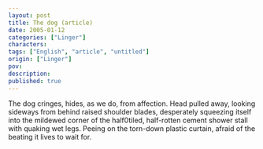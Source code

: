 ```yaml
---
layout: post
title: The dog (article)
date: 2005-01-12
categories: ["Linger"]
characters: 
tags: ["English", "article", "untitled"]
origin: ["Linger"]
pov: 
description: 
published: true
---
```


The dog cringes, hides, as we do, from affection. Head pulled away, looking sideways from behind raised shoulder blades, desperately squeezing itself into the mildewed corner of the half0tiled, half-rotten cement shower stall with quaking wet legs. Peeing on the torn-down plastic curtain, afraid of the beating it lives to wait for.
